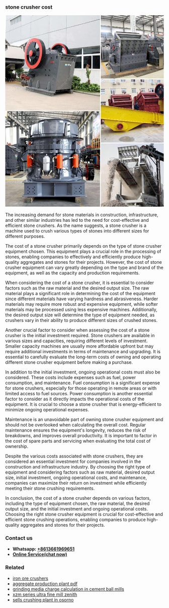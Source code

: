 <h3>stone crusher cost</h3><img src='1708587381.jpg' alt=''><p>The increasing demand for stone materials in construction, infrastructure, and other similar industries has led to the need for cost-effective and efficient stone crushers. As the name suggests, a stone crusher is a machine used to crush various types of stones into different sizes for different purposes.</p><p>The cost of a stone crusher primarily depends on the type of stone crusher equipment chosen. This equipment plays a crucial role in the processing of stones, enabling companies to effectively and efficiently produce high-quality aggregates and stones for their projects. However, the cost of stone crusher equipment can vary greatly depending on the type and brand of the equipment, as well as the capacity and production requirements.</p><p>When considering the cost of a stone crusher, it is essential to consider factors such as the raw material and the desired output size. The raw material plays a significant role in determining the cost of the equipment since different materials have varying hardness and abrasiveness. Harder materials may require more robust and expensive equipment, while softer materials may be processed using less expensive machines. Additionally, the desired output size will determine the type of equipment needed, as crushers vary in their ability to produce different sizes of crushed stones.</p><p>Another crucial factor to consider when assessing the cost of a stone crusher is the initial investment required. Stone crushers are available in various sizes and capacities, requiring different levels of investment. Smaller capacity machines are usually more affordable upfront but may require additional investments in terms of maintenance and upgrading. It is essential to carefully evaluate the long-term costs of owning and operating different stone crusher equipment before making a purchase.</p><p>In addition to the initial investment, ongoing operational costs must also be considered. These costs include expenses such as fuel, power consumption, and maintenance. Fuel consumption is a significant expense for stone crushers, especially for those operating in remote areas or with limited access to fuel sources. Power consumption is another essential factor to consider as it directly impacts the operational costs of the equipment. It is crucial to choose a stone crusher that is energy-efficient to minimize ongoing operational expenses.</p><p>Maintenance is an unavoidable part of owning stone crusher equipment and should not be overlooked when calculating the overall cost. Regular maintenance ensures the equipment's longevity, reduces the risk of breakdowns, and improves overall productivity. It is important to factor in the cost of spare parts and servicing when evaluating the total cost of ownership.</p><p>Despite the various costs associated with stone crushers, they are considered an essential investment for companies involved in the construction and infrastructure industry. By choosing the right type of equipment and considering factors such as raw material, desired output size, initial investment, ongoing operational costs, and maintenance, companies can maximize their return on investment while efficiently meeting their stone crushing requirements.</p><p>In conclusion, the cost of a stone crusher depends on various factors, including the type of equipment chosen, the raw material, the desired output size, and the initial investment and ongoing operational costs. Choosing the right stone crusher equipment is crucial for cost-effective and efficient stone crushing operations, enabling companies to produce high-quality aggregates and stones for their projects.</p><h3>Contact us</h3><ul><li><strong>Whatsapp:&nbsp;<a href="https://wa.me/8613661969651">+8613661969651</a></strong></li><li><a href="https://swt.shibang-china.com/?git&amp;zhl&amp;stone crusher cost"><strong>Online Service(chat now)</strong></a></li></ul><h3>Related</h3><ul><li><a href='iron ore crushers.md'>iron ore crushers</a></li><li><a href='aggregate production plant pdf.md'>aggregate production plant pdf</a></li><li><a href='grinding media charge calculation in cement ball mills.md'>grinding media charge calculation in cement ball mills</a></li><li><a href='xzm series ultra fine mill zenith.md'>xzm series ultra fine mill zenith</a></li><li><a href='sells crushing plant in osorno.md'>sells crushing plant in osorno</a></li></ul>